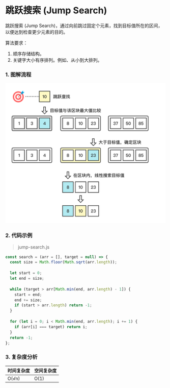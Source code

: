 # 跳跃搜索 (Jump Search)

跳跃搜索 (Jump Search)，通过向前跳过固定个元素，找到目标值所在的区间，以便达到检查更少元素的目的。

算法要求：

1. 顺序存储结构。
2. 关键字大小有序排列。例如、从小到大排列。

### 1. 图解流程

<img src="../../_imgs/Search-Jump.png" width="600"/>

### 2. 代码示例 

> jump-search.js

```js
const search = (arr = [], target = null) => {
  const size = Math.floor(Math.sqrt(arr.length));

  let start = 0;
  let end = size;

  while (target > arr[Math.min(end, arr.length) - 1]) {
    start = end;
    end += size;
    if (start > arr.length) return -1;
  }

  for (let i = 0; i < Math.min(end, arr.length); i += 1) {
    if (arr[i] === target) return i;
  }
  return -1;
};
```

### 3. 复杂度分析

| 时间复杂度 | 空间复杂度 |
| ---------- | ---------- |
| O(√n) | O(1)       |